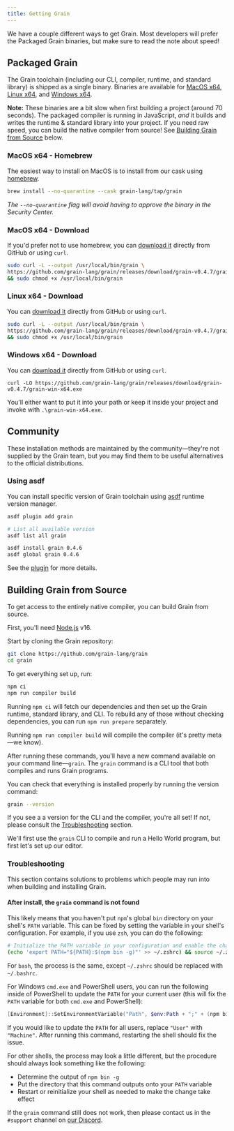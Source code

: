 ```yaml
---
title: Getting Grain
---
```


We have a couple different ways to get Grain. Most developers will prefer the Packaged Grain binaries, but make sure to read the note about speed!

## Packaged Grain

The Grain toolchain (including our CLI, compiler, runtime, and standard library) is shipped as a single binary. Binaries are available for [MacOS x64](#MacOS-x64---Homebrew), [Linux x64](#Linux-x64---Download), and [Windows x64](#Windows-x64---Download).

**Note:** These binaries are a bit slow when first building a project (around 70 seconds). The packaged compiler is running in JavaScript, _and_ it builds and writes the runtime & standard library into your project. If you need raw speed, you can build the native compiler from source! See [Building Grain from Source](#Building-Grain-from-Source) below.

### MacOS x64 - Homebrew

The easiest way to install on MacOS is to install from our cask using [homebrew](https://brew.sh).

```sh
brew install --no-quarantine --cask grain-lang/tap/grain
```

_The `--no-quarantine` flag will avoid having to approve the binary in the Security Center._

### MacOS x64 - Download

If you'd prefer not to use homebrew, you can [download it](https://github.com/grain-lang/grain/releases/download/grain-v0.4.7/grain-mac-x64) directly from GitHub or using `curl`.

```sh
sudo curl -L --output /usr/local/bin/grain \
https://github.com/grain-lang/grain/releases/download/grain-v0.4.7/grain-mac-x64 \
&& sudo chmod +x /usr/local/bin/grain
```

### Linux x64 - Download

You can [download it](https://github.com/grain-lang/grain/releases/download/grain-v0.4.7/grain-linux-x64) directly from GitHub or using `curl`.

```sh
sudo curl -L --output /usr/local/bin/grain \
https://github.com/grain-lang/grain/releases/download/grain-v0.4.7/grain-linux-x64 \
&& sudo chmod +x /usr/local/bin/grain
```

### Windows x64 - Download

You can [download it](https://github.com/grain-lang/grain/releases/download/grain-v0.4.7/grain-win-x64.exe) directly from GitHub or using `curl`.

```batch
curl -LO https://github.com/grain-lang/grain/releases/download/grain-v0.4.7/grain-win-x64.exe
```

You'll either want to put it into your path or keep it inside your project and invoke with `.\grain-win-x64.exe`.

## Community

These installation methods are maintained by the community—they're not supplied by the Grain team, but you may find them to be useful alternatives to the official distributions.

### Using asdf

You can install specific version of Grain toolchain using [asdf](https://asdf-vm.com) runtime version manager.

```bash
asdf plugin add grain

# List all available version
asdf list all grain

asdf install grain 0.4.6
asdf global grain 0.4.6
```

See the [plugin](https://github.com/cometkim/asdf-grain) for more details.

## Building Grain from Source

To get access to the entirely native compiler, you can build Grain from source.

First, you'll need [Node.js](https://nodejs.org/en/download/current/) v16.

Start by cloning the Grain repository:

```bash
git clone https://github.com/grain-lang/grain
cd grain
```

To get everything set up, run:

```bash
npm ci
npm run compiler build
```

Running `npm ci` will fetch our dependencies and then set up the Grain runtime, standard library, and CLI. To rebuild any of those without checking dependencies, you can run `npm run prepare` separately.

Running `npm run compiler build` will compile the compiler (it's pretty meta—we know).

After running these commands, you'll have a new command available on your command line—`grain`. The `grain` command is a CLI tool that both compiles and runs Grain programs.

You can check that everything is installed properly by running the version command:

```bash
grain --version
```

If you see a a version for the CLI and the compiler, you're all set! If not, please consult the [Troubleshooting](#Troubleshooting) section.

We'll first use the `grain` CLI to compile and run a Hello World program, but first let's set up our editor.

### Troubleshooting

This section contains solutions to problems which people may run into when building and installing Grain.

#### After install, the `grain` command is not found

This likely means that you haven't put `npm`'s global `bin` directory on your shell's `PATH` variable. This can be fixed by setting the variable in your shell's configuration. For example, if you use `zsh`, you can do the following:

```bash
# Initialize the PATH variable in your configuration and enable the change
(echo 'export PATH="${PATH}:$(npm bin -g)"' >> ~/.zshrc) && source ~/.zshrc
```

For `bash`, the process is the same, except `~/.zshrc` should be replaced with `~/.bashrc`.

For Windows `cmd.exe` and PowerShell users, you can run the following inside of PowerShell to update the `PATH` for your current user (this will fix the `PATH` variable for both `cmd.exe` and PowerShell):

```powershell
[Environment]::SetEnvironmentVariable("Path", $env:Path + ";" + (npm bin -g) -join "`n","User")
```

If you would like to update the `PATH` for all users, replace `"User"` with `"Machine"`. After running this command, restarting the shell should fix the issue.

For other shells, the process may look a little different, but the procedure should always look something like the following:

- Determine the output of `npm bin -g`
- Put the directory that this command outputs onto your `PATH` variable
- Restart or reinitialize your shell as needed to make the change take effect

If the `grain` command still does not work, then please contact us in the `#support` channel on [our Discord][discord].

[discord]: https://discord.com/invite/grain-lang
